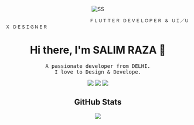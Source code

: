 <p align="center">
  <img src="https://github.com/user-attachments/assets/daaf382c-3022-4acf-b63b-b19ce5f87618" alt="SS" />
</p>


                                    ＦＬＵＴＴＥＲ ＤＥＶＥＬＯＰＥＲ ＆ ＵＩ／ＵＸ ＤＥＳＩＧＮＥＲ

<!-- Header -->
<h1 align="center">Hi there, I'm SALIM RAZA 👋</h1>

<!-- Intro -->
<p align="center">
  <samp>
    A passionate developer from DELHI.
    <br>
    I love to Design & Develope.
  </samp>
</p>


<!-- Skills -->
<p align="center">
<img src="https://img.shields.io/badge/-HTML-orange?style=flat-square">
  <img src="https://img.shields.io/badge/-CSS-blue?style=flat-square">
  <img src="https://img.shields.io/badge/-JavaScript-yellow?style=flat-square">
  <!-- Add more skills badges -->
</p>

<!-- GitHub Stats -->
<h2 align="center">GitHub Stats</h2>
<p align="center">
  <img src="https://github-readme-stats.vercel.app/api?username=SalimRaza01&show_icons=true&theme=radical">
</p>
